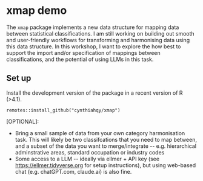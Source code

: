 # xmap demo

The `xmap` package implements a new data structure for mapping data between statistical classifications. I am still working on building out smooth and user-friendly workflows for transforming and harmonising data using this data structure. In this workshop, I want to explore the how best to support the import and/or specification of mappings between classifications, and the potential of using LLMs in this task.

## Set up

Install the development version of the package in a recent version of R (>4.1).

```{r}
remotes::install_github("cynthiahqy/xmap")
```

[OPTIONAL]:

- Bring a small sample of data from your own category harmonisation task. This will likely be two classifcations that you need to map between, and a subset of the data you want to merge/integrate -- e.g. hierarchical adminstrative areas, standard occupation or industry codes
- Some access to a LLM -- ideally via ellmer + API key (see https://ellmer.tidyverse.org for setup instructions), but using web-based chat (e.g. chatGPT.com, claude.ai) is also fine.
